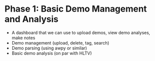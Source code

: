 # Phase 1: Basic Demo Management and Analysis
- A dashboard that we can use to upload demos, view demo analyses, make notes
- Demo management (upload, delete, tag, search)
- Demo parsing (using awpy or similar)
- Basic demo analysis (on par with HLTV)